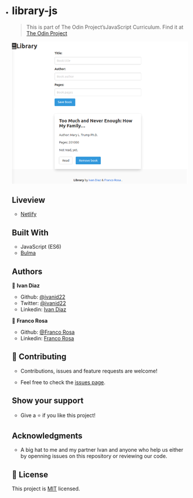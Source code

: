 * # library-js

  >  This is part of The Odin Project’sJavaScript Curriculum. Find it at [The Odin Project](https://www.theodinproject.com/courses/javascript/lessons/library)

  ![App Preview](screenshot.png) 
  ## Liveview
  - [Netlify](https://library-js.netlify.app) 
  
  ## Built With
  - JavaScript (ES6)
  - [Bulma](https://bulma.io/) 

  ## Authors

  👤 **Ivan Diaz**

  - Github: [@ivanid22](https://github.com/ivanid22)
  - Twitter: [@ivanid22](https://twitter.com/ivanid22)
  - Linkedin: [Ivan Diaz](www.linkedin.com/in/ivanid22)

  👤 **Franco Rosa**

  - Github: [@Franco Rosa](https://github.com/FrancoRosa)
  - Linkedin: [Franco Rosa](https://www.linkedin.com/in/francoro/)

  ## 🤝 Contributing

   - Contributions, issues and feature requests are welcome!

   - Feel free to check the [issues page](https://github.com/elmejdki/TubeClone/issues).

  ## Show your support

   - Give a ⭐️ if you like this project!

  ## Acknowledgments

   - A big hat to me and my partner Ivan and anyone who help us either by openning issues on this repository or reviewing our code.

  ## 📝 License

  This project is [MIT](lic.url) licensed.
